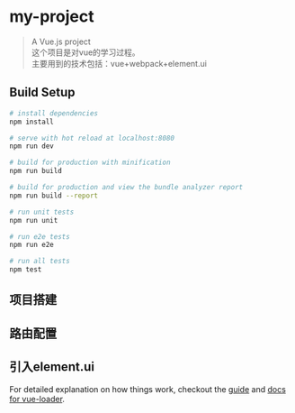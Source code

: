 # my-project

> A Vue.js project <br/>
这个项目是对vue的学习过程。<br/>
主要用到的技术包括：vue+webpack+element.ui

## Build Setup

``` bash
# install dependencies
npm install

# serve with hot reload at localhost:8080
npm run dev

# build for production with minification
npm run build

# build for production and view the bundle analyzer report
npm run build --report

# run unit tests
npm run unit

# run e2e tests
npm run e2e

# run all tests
npm test
```
## 项目搭建

## 路由配置

## 引入element.ui

For detailed explanation on how things work, checkout the [guide](http://vuejs-templates.github.io/webpack/) and [docs for vue-loader](http://vuejs.github.io/vue-loader).
